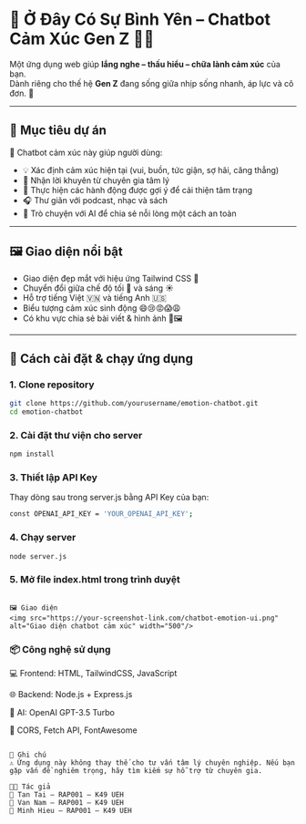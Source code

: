 # 💬 Ở Đây Có Sự Bình Yên – Chatbot Cảm Xúc Gen Z 🧠✨

Một ứng dụng web giúp **lắng nghe – thấu hiểu – chữa lành cảm xúc** của bạn.  
Dành riêng cho thế hệ **Gen Z** đang sống giữa nhịp sống nhanh, áp lực và cô đơn. 🌿

---

## 📌 Mục tiêu dự án

🌈 Chatbot cảm xúc này giúp người dùng:
- 💡 Xác định cảm xúc hiện tại (vui, buồn, tức giận, sợ hãi, căng thẳng)
- 📖 Nhận lời khuyên từ chuyên gia tâm lý
- 🎯 Thực hiện các hành động được gợi ý để cải thiện tâm trạng
- 🎧 Thư giãn với podcast, nhạc và sách
- 🧠 Trò chuyện với AI để chia sẻ nỗi lòng một cách an toàn

---

## 🖼️ Giao diện nổi bật

- Giao diện đẹp mắt với hiệu ứng Tailwind CSS 🎨
- Chuyển đổi giữa chế độ tối 🌙 và sáng ☀️
- Hỗ trợ tiếng Việt 🇻🇳 và tiếng Anh 🇺🇸
- Biểu tượng cảm xúc sinh động 😄😢😡😱😩
- Có khu vực chia sẻ bài viết & hình ảnh 💌🖼️

---

## 🚀 Cách cài đặt & chạy ứng dụng

### 1. Clone repository
```bash
git clone https://github.com/yourusername/emotion-chatbot.git
cd emotion-chatbot

```

### 2. Cài đặt thư viện cho server
```bash
npm install

```

### 3. Thiết lập API Key
Thay dòng sau trong server.js bằng API Key của bạn:
```bash
const OPENAI_API_KEY = 'YOUR_OPENAI_API_KEY';

```

### 4. Chạy server
```bash
node server.js

```

### 5. Mở file index.html trong trình duyệt

```

🖼️ Giao diện
<img src="https://your-screenshot-link.com/chatbot-emotion-ui.png" alt="Giao diện chatbot cảm xúc" width="500"/>

```

### 📦 Công nghệ sử dụng
💻 Frontend: HTML, TailwindCSS, JavaScript

🌐 Backend: Node.js + Express.js

🧠 AI: OpenAI GPT-3.5 Turbo

🔐 CORS, Fetch API, FontAwesome

```

📜 Ghi chú
⚠️ Ứng dụng này không thay thế cho tư vấn tâm lý chuyên nghiệp. Nếu bạn gặp vấn đề nghiêm trọng, hãy tìm kiếm sự hỗ trợ từ chuyên gia.

👨‍💻 Tác giả
👤 Tan Tai – RAP001 – K49 UEH
👤 Van Nam – RAP001 – K49 UEH
👤 Minh Hieu – RAP001 – K49 UEH
